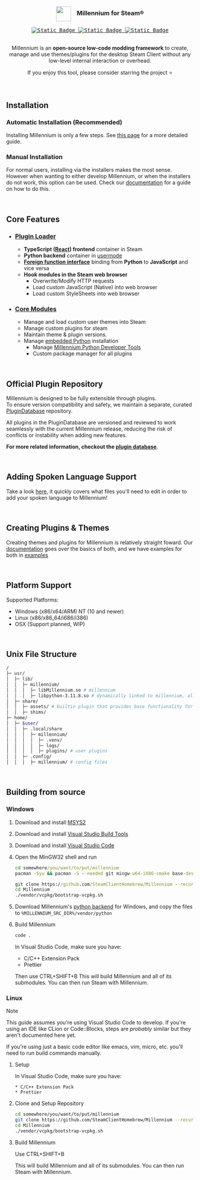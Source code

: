 <div align="center">
<!-- <img src="https://i.imgur.com/9qYPFSA.png" alt="Alt text" width="40">
  ## Millennium for Steam® -->

<h3><img align="center" height="40" src="https://i.imgur.com/9qYPFSA.png"> &nbsp; &nbsp;Millennium for Steam®</h3>

<kbd>
  <a href="https://steambrew.app/discord">
      <img alt="Static Badge" src="https://img.shields.io/badge/discord-green?labelColor=151B23&color=151B23&style=for-the-badge&logo=discord&logoColor=white" href="#">
  </a>
</kbd>
<kbd>
  <a href="https://steambrew.app">
      <img alt="Static Badge" src="https://img.shields.io/badge/website-green?labelColor=151B23&color=151B23&style=for-the-badge&logo=firefoxbrowser&logoColor=white" href="#">
  </a>
</kbd>
<kbd>
  <a href="https://docs.steambrew.app">
      <img alt="Static Badge" src="https://img.shields.io/badge/documentation-green?labelColor=151B23&color=151B23&style=for-the-badge&logo=readthedocs&logoColor=white" href="#">
  </a>
</kbd>

<br>
<br>

Millennium is an **open-source low-code modding framework** to create, manage and use themes/plugins for the desktop Steam Client without any low-level internal interaction or overhead.

If you enjoy this tool, please consider starring the project ⭐

<br>
</div>

## Installation

### Automatic Installation (Recommended)

Installing Millennium is only a few steps. See [this page](https://docs.steambrew.app/users/installing) for a more detailed guide.

### Manual Installation

For normal users, installing via the installers makes the most sense. However when wanting to either develop Millennium, or when the installers do not work, this option can be used. Check our [documentation](https://docs.steambrew.app/users/installing#manual) for a guide on how to do this.

&nbsp;

## Core Features

-   ### [Plugin Loader](/src/)
    -   **TypeScript ([React](https://react.dev/)) frontend** container in Steam
    -   **Python backend** container in [usermode](https://en.wikipedia.org/wiki/User-Mode_Driver_Framework)
    -   **[Foreign function interface](https://en.wikipedia.org/wiki/Foreign_function_interface)** binding from **Python** to **JavaScript** and vice versa
    -   **Hook modules in the Steam web browser**
        -   Overwrite/Modify HTTP requests
        -   Load custom JavaScript (Native) into web browser
        -   Load custom StyleSheets into web browser
-   ### [Core Modules](/assets/)
    -   Manage and load custom user themes into Steam
    -   Manage custom plugins for steam
    -   Maintain theme & plugin versions.
    -   Manage [embedded Python](https://www.python.org/downloads/release/python-3118/) installation
        -   Manage [Millennium Python Developer Tools](https://pypi.org/project/millennium/)
        -   Custom package manager for all plugins

&nbsp;

## Official Plugin Repository

Millennium is designed to be fully extensible through plugins.  
To ensure version compatibility and safety, we maintain a separate, curated [PluginDatabase](https://github.com/SteamClientHomebrew/PluginDatabase) repository.  

All plugins in the PluginDatabase are versioned and reviewed to work seamlessly with the current Millennium release, reducing the risk of conflicts or instability when adding new features.

**For more related information, checkout the [plugin database](https://github.com/SteamClientHomebrew/PluginDatabase)**.

&nbsp;

## Adding Spoken Language Support

Take a look [here](./assets#adding-languages), it quickly covers what files you'll need to edit in order to add your spoken language to Millennium!

&nbsp;

## Creating Plugins & Themes

Creating themes and plugins for Millennium is relatively straight foward. Our [documentation](https://docs.steambrew.app/developers) goes over the basics of both,
and we have examples for both in [examples](./examples)

&nbsp;

## Platform Support

Supported Platforms:

-   Windows (x86/x64/ARM) NT (10 and newer)
-   Linux (x86/x86_64/i686/i386)
-   OSX (Support planned, WIP)

&nbsp;

## Unix File Structure

```bash
/
├─ usr/
│  ├─ lib/
│  │  ├─ millennium/
│  │  │  ├─ libMillennium.so # millennium
│  │  │  ├─ libpython-3.11.8.so # dynamically linked to millennium, allows user plugin backends to run
│  ├─ share/
│  │  ├─ assets/ # builtin plugin that provides base functionality for millennium.
│  │  ├─ shims/
├─ home/
│  ├─ $user/
│  │  ├─ .local/share
│  │  │  ├─ millennium/
│  │  │  │  ├─ .venv/
│  │  │  │  ├─ logs/
│  │  │  │  ├─ plugins/ # user plugins
│  │  ├─ .config/
│  │  │  ├─ millennium/ # config files
```

&nbsp;

## Building from source

### Windows

1.  Download and install [MSYS2](https://repo.msys2.org/distrib/x86_64/msys2-x86_64-20241208.exe)
1.  Download and install [Visual Studio Build Tools](https://aka.ms/vs/17/release/vs_BuildTools.exe)
1.  Download and install [Visual Studio Code](https://code.visualstudio.com/)
1.  Open the MinGW32 shell and run

    ```cmd
    cd somewhere/you/want/to/put/millennium
    pacman -Syu && pacman -S --needed git mingw-w64-i686-cmake base-devel mingw-w64-i686-toolchain

    git clone https://github.com/SteamClientHomebrew/Millennium --recursive
    cd Millennium
    ./vendor/vcpkg/bootstrap-vcpkg.sh
    ```

1.  Download Millennium's [python backend](https://github.com/SteamClientHomebrew/PythonBuildAgent/releases/tag/v1.0.7) for Windows, and copy the files to `%MILLENNIUM_SRC_DIR%/vendor/python`
1.  Build Millennium

    ```cmd
    code .
    ```

    In Visual Studio Code, make sure you have:

    -   C/C++ Extension Pack
    -   Prettier

    Then use CTRL+SHIFT+B
    This will build Millennium and all of its submodules.
    You can then run Steam with Millennium.

### Linux

> [!NOTE]  
> This guide assumes you're using Visual Studio Code to develop. If you're using an IDE like CLion or Code::Blocks, steps are _probably_
> similar but they aren't documented here yet.
>
> If you're using just a basic code editor like emacs, vim, micro, etc. you'll need to run build commands manually.

1.  Setup

    In Visual Studio Code, make sure you have:

        * C/C++ Extension Pack
        * Prettier

1.  Clone and Setup Repository

    ```bash
    cd somewhere/you/want/to/put/millennium
    git clone https://github.com/SteamClientHomebrew/Millennium --recursive
    cd Millennium
    ./vendor/vcpkg/bootstrap-vcpkg.sh
    ```

1.  Build Millennium

    Use CTRL+SHIFT+B

    This will build Millennium and all of its submodules.
    You can then run Steam with Millennium.
